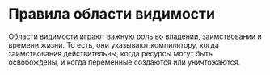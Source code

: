 # Правила области видимости

Области видимости играют важную роль во владении, заимствовании и времени жизни. То есть, они указывают компилятору, когда заимствования действительны, когда ресурсы могут быть освобождены, и когда переменные создаются или уничтожаются.
